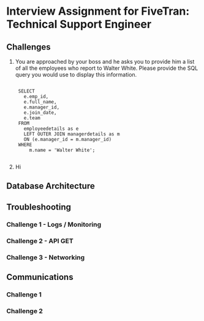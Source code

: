 # Interview Assignment for FiveTran: Technical Support Engineer

## Challenges

1. You are approached by your boss and he asks you to provide him a list of all the employees who report to Walter White.  Please provide the SQL query you would use to display this information.
    <pre><code>
    SELECT 
      e.emp_id,
      e.full_name,
      e.manager_id,
      e.join_date,
      e.team
    FROM
      employeedetails as e
      LEFT OUTER JOIN managerdetails as m
      ON (e.manager_id = m.manager_id)
    WHERE
        m.name = 'Walter White';
    </code></pre>
2. Hi

## Database Architecture

## Troubleshooting

### Challenge 1 - Logs / Monitoring

### Challenge 2 - API GET

### Challenge 3 - Networking

## Communications

### Challenge 1

### Challenge 2